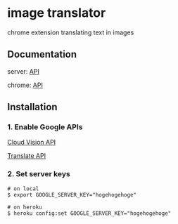 # image translator

chrome extension translating text in images


## Documentation


server: [API](http://kenzan8000.github.io/image-translation/document/server/)

chrome: [API](http://kenzan8000.github.io/image-translation/document/chrome/)


## Installation


### 1. Enable Google APIs

[Cloud Vision API](https://cloud.google.com/vision/)

[Translate API](https://cloud.google.com/translate/)


### 2. Set server keys

```
# on local
$ export GOOGLE_SERVER_KEY="hogehogehoge"

# on heroku
$ heroku config:set GOOGLE_SERVER_KEY="hogehogehoge"
```
